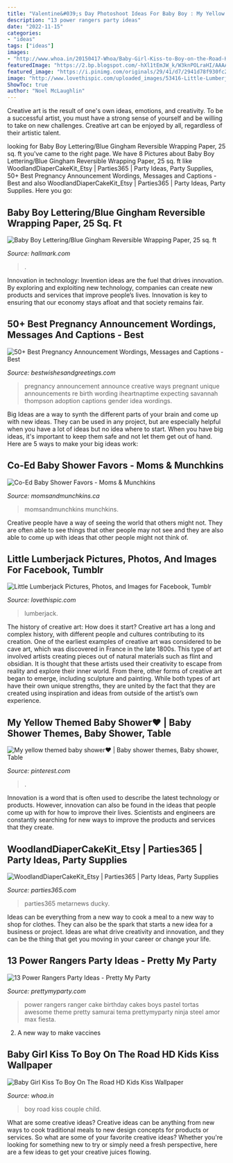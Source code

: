 ```yaml
---
title: "Valentine&#039;s Day Photoshoot Ideas For Baby Boy : My Yellow Themed Baby Shower♥️"
description: "13 power rangers party ideas"
date: "2022-11-15"
categories:
- "ideas"
tags: ["ideas"]
images:
- "http://www.whoa.in/20150417-Whoa/Baby-Girl-Kiss-to-Boy-on-the-Road-HD-Kids-Kiss-Wallpaper.jpg"
featuredImage: "https://2.bp.blogspot.com/-hXl1tEmJW_k/W3knPOLraHI/AAAAAAAAEF4/I2hftTvvl2AySYOEsk9GduhNgykQQ4IlgCLcBGAs/s1600/unique%2Bpregnancy%2Bannouncement%2Bideas.jpg"
featured_image: "https://i.pinimg.com/originals/29/41/d7/2941d78f930fc215f06c8b82a7aadb8d.jpg"
image: "http://www.lovethispic.com/uploaded_images/53416-Little-Lumberjack.png"
ShowToc: true
author: "Noel McLaughlin"
---
```



Creative art is the result of one's own ideas, emotions, and creativity. To be a successful artist, you must have a strong sense of yourself and be willing to take on new challenges. Creative art can be enjoyed by all, regardless of their artistic talent.

	

		
looking for Baby Boy Lettering/Blue Gingham Reversible Wrapping Paper, 25 sq. ft you've came to the right page. We have 8 Pictures about Baby Boy Lettering/Blue Gingham Reversible Wrapping Paper, 25 sq. ft like WoodlandDiaperCakeKit_Etsy | Parties365 | Party Ideas, Party Supplies, 50+ Best Pregnancy Announcement Wordings, Messages and Captions - Best and also WoodlandDiaperCakeKit_Etsy | Parties365 | Party Ideas, Party Supplies. Here you go:
		
    
## Baby Boy Lettering/Blue Gingham Reversible Wrapping Paper, 25 Sq. Ft

<img loading=lazy src="https://www.hallmark.com/dw/image/v2/AALB_PRD/on/demandware.static/-/Sites-hallmark-master/default/dwe497d5b1/images/finished-goods/products/499EJR6341/Baby-Boy-and-Gingham-Reversible-Wrapping-Paper_499EJR6341_01.jpg?sw=1920" onerror="this.onerror=null;this.src='https://tse3.mm.bing.net/th?id=OIP.dTD6LgjwIGV3ne5NJGjdmQHaHa&amp;pid=15.1';" alt="Baby Boy Lettering/Blue Gingham Reversible Wrapping Paper, 25 sq. ft">

_Source: hallmark.com_

>. 

	

Innovation in technology:
Invention ideas are the fuel that drives innovation. By exploring and exploiting new technology, companies can create new products and services that improve people’s lives. Innovation is key to ensuring that our economy stays afloat and that society remains fair.

    
## 50+ Best Pregnancy Announcement Wordings, Messages And Captions - Best

<img loading=lazy src="https://2.bp.blogspot.com/-hXl1tEmJW_k/W3knPOLraHI/AAAAAAAAEF4/I2hftTvvl2AySYOEsk9GduhNgykQQ4IlgCLcBGAs/s1600/unique%2Bpregnancy%2Bannouncement%2Bideas.jpg" onerror="this.onerror=null;this.src='https://tse1.mm.bing.net/th?id=OIP.uYkKJPC6nCBbXqsho-kUggHaOS&amp;pid=15.1';" alt="50+ Best Pregnancy Announcement Wordings, Messages and Captions - Best">

_Source: bestwishesandgreetings.com_

>pregnancy announcement announce creative ways pregnant unique announcements re birth wording iheartnaptime expecting savannah thompson adoption captions gender idea wordings. 

	

Big Ideas are a way to synth the different parts of your brain and come up with new ideas. They can be used in any project, but are especially helpful when you have a lot of ideas but no idea where to start. When you have big ideas, it's important to keep them safe and not let them get out of hand. Here are 5 ways to make your big ideas work: 

    
## Co-Ed Baby Shower Favors - Moms &amp; Munchkins

<img loading=lazy src="https://www.momsandmunchkins.ca/wp-content/uploads/2013/03/co-ed-baby-shower-favor-ideas.jpg" onerror="this.onerror=null;this.src='https://tse2.mm.bing.net/th?id=OIP.VIwXF54jeZoXK-EgaaWdDQHaLH&amp;pid=15.1';" alt="Co-Ed Baby Shower Favors - Moms &amp; Munchkins">

_Source: momsandmunchkins.ca_

>momsandmunchkins munchkins. 

	

Creative people have a way of seeing the world that others might not. They are often able to see things that other people may not see and they are also able to come up with ideas that other people might not think of.

    
## Little Lumberjack Pictures, Photos, And Images For Facebook, Tumblr

<img loading=lazy src="http://www.lovethispic.com/uploaded_images/53416-Little-Lumberjack.png" onerror="this.onerror=null;this.src='https://tse4.mm.bing.net/th?id=OIP.QvS-mIyLqHZeAoqmRjz8uwHaJ-&amp;pid=15.1';" alt="Little Lumberjack Pictures, Photos, and Images for Facebook, Tumblr">

_Source: lovethispic.com_

>lumberjack. 

	

The history of creative art: How does it start?
Creative art has a long and complex history, with different people and cultures contributing to its creation. One of the earliest examples of creative art was considered to be cave art, which was discovered in France in the late 1800s. This type of art involved artists creating pieces out of natural materials such as flint and obsidian. It is thought that these artists used their creativity to escape from reality and explore their inner world. From there, other forms of creative art began to emerge, including sculpture and painting. While both types of art have their own unique strengths, they are united by the fact that they are created using inspiration and ideas from outside of the artist’s own experience.

    
## My Yellow Themed Baby Shower♥️ | Baby Shower Themes, Baby Shower, Table

<img loading=lazy src="https://i.pinimg.com/originals/29/41/d7/2941d78f930fc215f06c8b82a7aadb8d.jpg" onerror="this.onerror=null;this.src='https://tse2.mm.bing.net/th?id=OIP.aqTDpuPNy7g8DlL3qLe1TAHaJ4&amp;pid=15.1';" alt="My yellow themed baby shower♥️ | Baby shower themes, Baby shower, Table">

_Source: pinterest.com_

>. 

	

Innovation is a word that is often used to describe the latest technology or products. However, innovation can also be found in the ideas that people come up with for how to improve their lives. Scientists and engineers are constantly searching for new ways to improve the products and services that they create.

    
## WoodlandDiaperCakeKit_Etsy | Parties365 | Party Ideas, Party Supplies

<img loading=lazy src="https://parties365.com/wp-content/uploads/2020/09/WoodlandDiaperCakeKit_Etsy.jpg" onerror="this.onerror=null;this.src='https://tse1.mm.bing.net/th?id=OIP.zM7ZtskseomojE6sakyp8wHaJ4&amp;pid=15.1';" alt="WoodlandDiaperCakeKit_Etsy | Parties365 | Party Ideas, Party Supplies">

_Source: parties365.com_

>parties365 metarnews ducky. 

	

Ideas can be everything from a new way to cook a meal to a new way to shop for clothes. They can also be the spark that starts a new idea for a business or project. Ideas are what drive creativity and innovation, and they can be the thing that get you moving in your career or change your life.

    
## 13 Power Rangers Party Ideas - Pretty My Party

<img loading=lazy src="https://www.prettymyparty.com/wp-content/uploads/2017/07/power-rangers-birthday-cake.jpg" onerror="this.onerror=null;this.src='https://tse2.mm.bing.net/th?id=OIP.YIFBRjNhTEeiWUf5XYtkvgHaNJ&amp;pid=15.1';" alt="13 Power Rangers Party Ideas - Pretty My Party">

_Source: prettymyparty.com_

>power rangers ranger cake birthday cakes boys pastel tortas awesome theme pretty samurai tema prettymyparty ninja steel amor max fiesta. 

	

2. A new way to make vaccines 

    
## Baby Girl Kiss To Boy On The Road HD Kids Kiss Wallpaper

<img loading=lazy src="http://www.whoa.in/20150417-Whoa/Baby-Girl-Kiss-to-Boy-on-the-Road-HD-Kids-Kiss-Wallpaper.jpg" onerror="this.onerror=null;this.src='https://tse3.mm.bing.net/th?id=OIP.B4kxtuxEGuBoC99kNaJLeQHaEo&amp;pid=15.1';" alt="Baby Girl Kiss To Boy On The Road HD Kids Kiss Wallpaper">

_Source: whoa.in_

>boy road kiss couple child. 

	

What are some creative ideas?
Creative ideas can be anything from new ways to cook traditional meals to new design concepts for products or services. So what are some of your favorite creative ideas? Whether you're looking for something new to try or simply need a fresh perspective, here are a few ideas to get your creative juices flowing.

